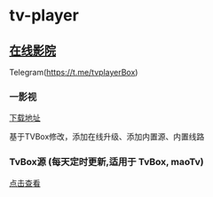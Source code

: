 # tv-player

## [在线影院](https://tv.okeybox.top/)

Telegram(https://t.me/tvplayerBox)

### 一影视

[下载地址](https://ghproxy.com/https://raw.githubusercontent.com/tv-player/apks/main/live/一影视_1.0.1.apk)

基于TVBox修改，添加在线升级、添加内置源、内置线路

### TvBox源 (每天定时更新,适用于 TvBox, maoTv)

[点击查看](https://github.com/tv-player/box-source)
